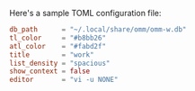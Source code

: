 Here's a sample TOML configuration file:

```toml
db_path      = "~/.local/share/omm/omm-w.db"
tl_color     = "#b8bb26"
atl_color    = "#fabd2f"
title        = "work"
list_density = "spacious"
show_context = false
editor       = "vi -u NONE"
```
